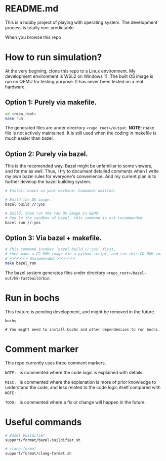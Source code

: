 # README.md
This is a hobby project of playing with operating system. The development process is totally non-predictable.

When you browse this repo

# How to run simulation?
At the very begining, clone this repo to a Linux environment. My development environment is WSL2 on Windows 11.
The built OS image is run on QEMU for testing purpose. It has never been tested on a real hardware.
## Option 1: Purely via makefile.
```bash
cd <repo_root>
make run
```
The generated files are under directory `<repo_root>/output`.
**NOTE**: make file is not actively maintained. It is still used when the coding in makefile is much easier than bazel.

## Option 2: Purely via bazel.
This is the recomended way. Bazel might be unfamiliar to some viewers, and for me as well. Thus, I try to document
detailed comments when I write my own bazel rules for everyone's convenience. And my current plan is to further
develop the bazel building system.
```bash
# Install bazel on your machine. Commands omitted.

# Build the OS image.
bazel build //:yos

# Build, then run the raw OS image in QEMU.
# Due to the sandbox of bazel, this command is not recommended.
bazel run //:yos
```
## Option 3: Via bazel + makefile.
```bash
# This command invokes `bazel build //:yos` first,
# then make a CD-ROM image via a python script, and run this CD-ROM image in QEMU.
# ✔✔✔✔✔✔ Recommended ✔✔✔✔✔✔
make bazel_run
```
The bazel system generates files under directory `<repo_root>/bazel-out/k8-fastbuild/bin`.


# Run in bochs
This feature is pending development, and might be removed in the future.
```
bochs

# You might need to install bochs and other dependencies to run bochs.
```

# Comment marker
This repo currently uses three comment markers.

`NOTE: ` is commented where the code logic is explained with details.

`MISC: ` is commented where the explanation is more of prior knowledge to understand the code, and less related to the code logic itself compared with `NOTE: `.

`TODO: ` is commented where a fix or change will happen in the future.

# Useful commands
```sh
# Bazel buildifier
support/format/bazel-buildifier.sh

# clang-format
support/format/clang-format.sh
```
